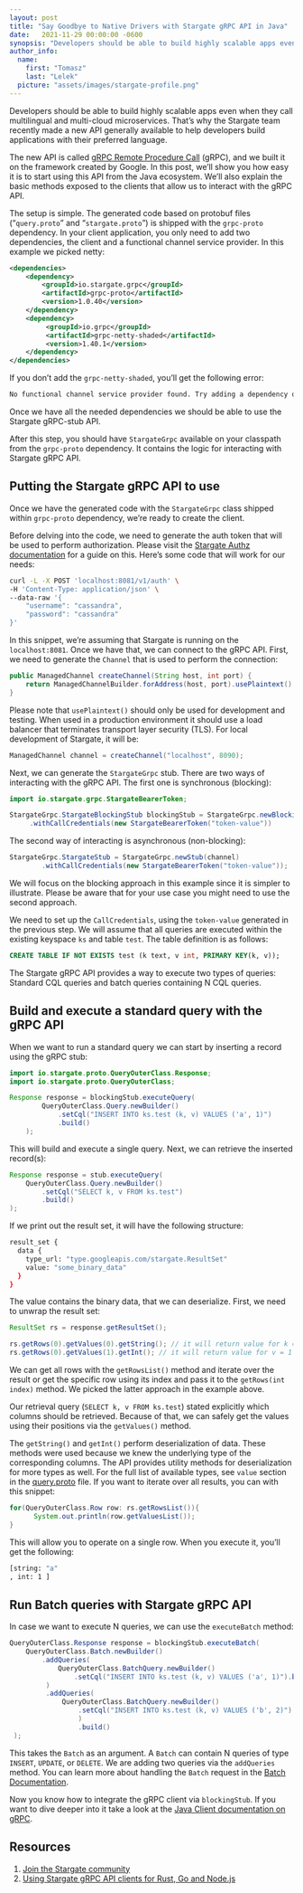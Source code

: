 ```yaml
---
layout: post
title: "Say Goodbye to Native Drivers with Stargate gRPC API in Java"
date:   2021-11-29 00:00:00 -0600
synopsis: "Developers should be able to build highly scalable apps even when they call multilingual and multi-cloud microservices. That’s why the Stargate team recently made a new API generally available to help developers build applications with their preferred language."
author_info:
  name:
    first: "Tomasz"
    last: "Lelek"
  picture: "assets/images/stargate-profile.png"
---
```


Developers should be able to build highly scalable apps even when they call multilingual and multi-cloud microservices. That’s why the Stargate team recently made a new API generally available to help developers build applications with their preferred language.

The new API is called [gRPC Remote Procedure Call](https://dtsx.io/2Z2nCfU) (gRPC), and we built it on the framework created by Google. In this post, we’ll show you how easy it is to start using this API from the Java ecosystem. We’ll also explain the basic methods exposed to the clients that allow us to interact with the gRPC API.

The setup is simple. The generated code based on protobuf files (“`query.proto`” and “`stargate.proto`”) is shipped with the `grpc-proto` dependency. In your client application, you only need to add two dependencies, the client and a functional channel service provider. In this example we picked netty:

```xml
<dependencies>
    <dependency>
        <groupId>io.stargate.grpc</groupId>
        <artifactId>grpc-proto</artifactId>
        <version>1.0.40</version>
    </dependency>
    <dependency>
         <groupId>io.grpc</groupId>
         <artifactId>grpc-netty-shaded</artifactId>
         <version>1.40.1</version>
    </dependency>
</dependencies>
```

If you don’t add the `grpc-netty-shaded`, you’ll get the following error:

```sh
No functional channel service provider found. Try adding a dependency on the grpc-okhttp, grpc-netty, or grpc-netty-shaded artifact.
```

Once we have all the needed dependencies we should be able to use the Stargate gRPC-stub API.

After this step, you should have `StargateGrpc` available on your classpath from the `grpc-proto` dependency. It contains the logic for interacting with Stargate gRPC API.

## Putting the Stargate gRPC API to use

Once we have the generated code with the `StargateGrpc` class shipped within `grpc-proto` dependency, we’re ready to create the client.

Before delving into the code, we need to generate the auth token that will be used to perform authorization. Please visit the [Stargate Authz documentation](https://dtsx.io/3csSw47) for a guide on this. Here’s some code that will work for our needs:

```sh
curl -L -X POST 'localhost:8081/v1/auth' \
-H 'Content-Type: application/json' \
--data-raw '{
    "username": "cassandra",
    "password": "cassandra"
}'
```

In this snippet, we’re assuming that Stargate is running on the `localhost:8081`. Once we have that, we can connect to the gRPC API. First, we need to generate the `Channel` that is used to perform the connection:

```java
public ManagedChannel createChannel(String host, int port) {
    return ManagedChannelBuilder.forAddress(host, port).usePlaintext().build();
}
```

Please note that `usePlaintext()` should only be used for development and testing. When used in a production environment it should use a load balancer that terminates transport layer security (TLS). For local development of Stargate, it will be:

```java
ManagedChannel channel = createChannel("localhost", 8090);
```

Next, we can generate the `StargateGrpc` stub. There are two ways of interacting with the gRPC API. The first one is synchronous (blocking):

```java
import io.stargate.grpc.StargateBearerToken;

StargateGrpc.StargateBlockingStub blockingStub = StargateGrpc.newBlockingStub(channel)
     .withCallCredentials(new StargateBearerToken("token-value"))
```

The second way of interacting is asynchronous (non-blocking):

```java
StargateGrpc.StargateStub = StargateGrpc.newStub(channel)
        .withCallCredentials(new StargateBearerToken("token-value"));
```

We will focus on the blocking approach in this example since it is simpler to illustrate. Please be aware that for your use case you might need to use the second approach.

We need to set up the `CallCredentials`, using the `token-value` generated in the previous step. We will assume that all queries are executed within the existing keyspace `ks` and table `test`. The table definition is as follows:

```sql
CREATE TABLE IF NOT EXISTS test (k text, v int, PRIMARY KEY(k, v));
```

The Stargate gRPC API provides a way to execute two types of queries: Standard CQL queries and batch queries containing N CQL queries.


## Build and execute a standard query with the gRPC API

When we want to run a standard query we can start by inserting a record using the gRPC stub:

```java
import io.stargate.proto.QueryOuterClass.Response;
import io.stargate.proto.QueryOuterClass;

Response response = blockingStub.executeQuery(
        QueryOuterClass.Query.newBuilder()
            .setCql("INSERT INTO ks.test (k, v) VALUES ('a', 1)")
            .build()
    );
```

This will build and execute a single query. Next, we can retrieve the inserted record(s):

```java
Response response = stub.executeQuery(
    QueryOuterClass.Query.newBuilder()
        .setCql("SELECT k, v FROM ks.test")
        .build()
);
```

If we print out the result set, it will have the following structure:

```sh
result_set {
  data {
    type_url: "type.googleapis.com/stargate.ResultSet"
    value: "some_binary_data"
  }
}
```

The value contains the binary data, that we can deserialize. First, we need to unwrap the result set:

```java
ResultSet rs = response.getResultSet();

rs.getRows(0).getValues(0).getString(); // it will return value for k = "a"
rs.getRows(0).getValues(1).getInt(); // it will return value for v = 1
```

We can get all rows with the `getRowsList()` method and iterate over the result or get the specific row using its index and pass it to the `getRows(int index)` method. We picked the latter approach in the example above.

Our retrieval query (`SELECT k, v FROM ks.test`) stated explicitly which columns should be retrieved. Because of that, we can safely get the values using their positions via the `getValues()` method.

The `getString()` and `getInt()` perform deserialization of data. These methods were used because we knew the underlying type of the corresponding columns. The API provides utility methods for deserialization for more types as well. For the full list of available types, see `value` section in the [query.proto](https://dtsx.io/3nxrgYI) file. If you want to iterate over all results, you can with this snippet:

```java
for(QueryOuterClass.Row row: rs.getRowsList()){
      System.out.println(row.getValuesList());
}
```

This will allow you to operate on a single row. When you execute it, you’ll get the following:

```sh
[string: "a"
, int: 1 ]
```

## Run Batch queries with Stargate gRPC API

In case we want to execute N queries, we can use the `executeBatch` method:

```java
QueryOuterClass.Response response = blockingStub.executeBatch(
    QueryOuterClass.Batch.newBuilder()               
        .addQueries(
            QueryOuterClass.BatchQuery.newBuilder()
                .setCql("INSERT INTO ks.test (k, v) VALUES ('a', 1)").build()
         )          
         .addQueries( 
             QueryOuterClass.BatchQuery.newBuilder()
                 .setCql("INSERT INTO ks.test (k, v) VALUES ('b', 2)").build()
                 )
                 .build()
 );
```

This takes the `Batch` as an argument. A `Batch` can contain N queries of type `INSERT`, `UPDATE`, or `DELETE`. We are adding two queries via the `addQueries` method. You can learn more about handling the `Batch` request in the [Batch Documentation](https://dtsx.io/3cs7doc).

Now you know how to integrate the gRPC client via `blockingStub`. If you want to dive deeper into it take a look at the [Java Client documentation on gRPC](https://dtsx.io/2Z2nCfU).


## Resources

1. [Join the Stargate community](https://dtsx.io/3qTlaUL)
2. [Using Stargate gRPC API clients for Rust, Go and Node.js](https://dtsx.io/2Z2nCfU)
